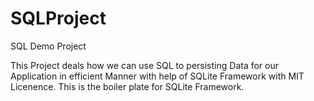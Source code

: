 # SQLProject
SQL Demo Project

This Project deals how we can use SQL to persisting Data for our Application in efficient Manner with help of SQLite Framework with MIT Licenence. 
This is the boiler plate for SQLite Framework.
